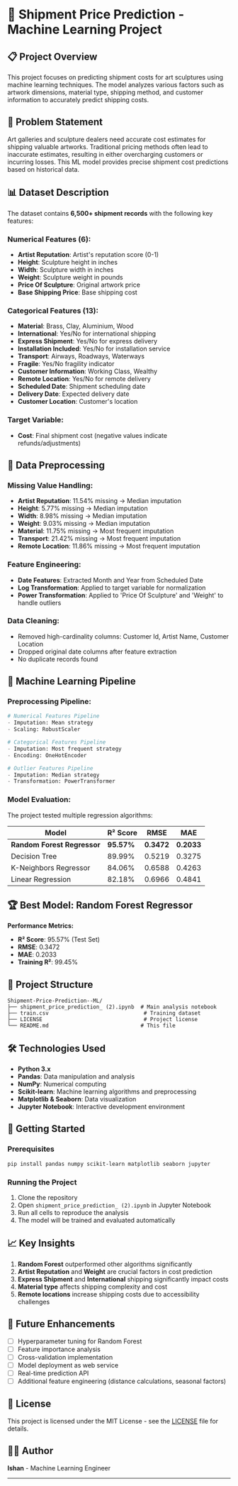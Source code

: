 # 🚢 Shipment Price Prediction - Machine Learning Project

## 📋 Project Overview

This project focuses on predicting shipment costs for art sculptures using machine learning techniques. The model analyzes various factors such as artwork dimensions, material type, shipping method, and customer information to accurately predict shipping costs.

## 🎯 Problem Statement

Art galleries and sculpture dealers need accurate cost estimates for shipping valuable artworks. Traditional pricing methods often lead to inaccurate estimates, resulting in either overcharging customers or incurring losses. This ML model provides precise shipment cost predictions based on historical data.

## 📊 Dataset Description

The dataset contains **6,500+ shipment records** with the following key features:

### Numerical Features (6):
- **Artist Reputation**: Artist's reputation score (0-1)
- **Height**: Sculpture height in inches
- **Width**: Sculpture width in inches  
- **Weight**: Sculpture weight in pounds
- **Price Of Sculpture**: Original artwork price
- **Base Shipping Price**: Base shipping cost

### Categorical Features (13):
- **Material**: Brass, Clay, Aluminium, Wood
- **International**: Yes/No for international shipping
- **Express Shipment**: Yes/No for express delivery
- **Installation Included**: Yes/No for installation service
- **Transport**: Airways, Roadways, Waterways
- **Fragile**: Yes/No fragility indicator
- **Customer Information**: Working Class, Wealthy
- **Remote Location**: Yes/No for remote delivery
- **Scheduled Date**: Shipment scheduling date
- **Delivery Date**: Expected delivery date
- **Customer Location**: Customer's location

### Target Variable:
- **Cost**: Final shipment cost (negative values indicate refunds/adjustments)

## 🔧 Data Preprocessing

### Missing Value Handling:
- **Artist Reputation**: 11.54% missing → Median imputation
- **Height**: 5.77% missing → Median imputation  
- **Width**: 8.98% missing → Median imputation
- **Weight**: 9.03% missing → Median imputation
- **Material**: 11.75% missing → Most frequent imputation
- **Transport**: 21.42% missing → Most frequent imputation
- **Remote Location**: 11.86% missing → Most frequent imputation

### Feature Engineering:
- **Date Features**: Extracted Month and Year from Scheduled Date
- **Log Transformation**: Applied to target variable for normalization
- **Power Transformation**: Applied to 'Price Of Sculpture' and 'Weight' to handle outliers

### Data Cleaning:
- Removed high-cardinality columns: Customer Id, Artist Name, Customer Location
- Dropped original date columns after feature extraction
- No duplicate records found

## 🤖 Machine Learning Pipeline

### Preprocessing Pipeline:
```python
# Numerical Features Pipeline
- Imputation: Mean strategy
- Scaling: RobustScaler

# Categorical Features Pipeline  
- Imputation: Most frequent strategy
- Encoding: OneHotEncoder

# Outlier Features Pipeline
- Imputation: Median strategy
- Transformation: PowerTransformer
```

### Model Evaluation:
The project tested multiple regression algorithms:

| Model | R² Score | RMSE | MAE |
|-------|----------|------|-----|
| **Random Forest Regressor** | **95.57%** | **0.3472** | **0.2033** |
| Decision Tree | 89.99% | 0.5219 | 0.3275 |
| K-Neighbors Regressor | 84.06% | 0.6588 | 0.4263 |
| Linear Regression | 82.18% | 0.6966 | 0.4841 |

## 🏆 Best Model: Random Forest Regressor

**Performance Metrics:**
- **R² Score**: 95.57% (Test Set)
- **RMSE**: 0.3472
- **MAE**: 0.2033
- **Training R²**: 99.45%

## 📁 Project Structure

```
Shipment-Price-Prediction--ML/
├── shipment_price_prediction_ (2).ipynb  # Main analysis notebook
├── train.csv                              # Training dataset
├── LICENSE                                # Project license
└── README.md                             # This file
```

## 🛠️ Technologies Used

- **Python 3.x**
- **Pandas**: Data manipulation and analysis
- **NumPy**: Numerical computing
- **Scikit-learn**: Machine learning algorithms and preprocessing
- **Matplotlib & Seaborn**: Data visualization
- **Jupyter Notebook**: Interactive development environment

## 🚀 Getting Started

### Prerequisites
```bash
pip install pandas numpy scikit-learn matplotlib seaborn jupyter
```

### Running the Project
1. Clone the repository
2. Open `shipment_price_prediction_ (2).ipynb` in Jupyter Notebook
3. Run all cells to reproduce the analysis
4. The model will be trained and evaluated automatically

## 📈 Key Insights

1. **Random Forest** outperformed other algorithms significantly
2. **Artist Reputation** and **Weight** are crucial factors in cost prediction
3. **Express Shipment** and **International** shipping significantly impact costs
4. **Material type** affects shipping complexity and cost
5. **Remote locations** increase shipping costs due to accessibility challenges

## 🔮 Future Enhancements

- [ ] Hyperparameter tuning for Random Forest
- [ ] Feature importance analysis
- [ ] Cross-validation implementation
- [ ] Model deployment as web service
- [ ] Real-time prediction API
- [ ] Additional feature engineering (distance calculations, seasonal factors)

## 📝 License

This project is licensed under the MIT License - see the [LICENSE](LICENSE) file for details.

## 👨‍💻 Author

**Ishan** - Machine Learning Engineer

---
